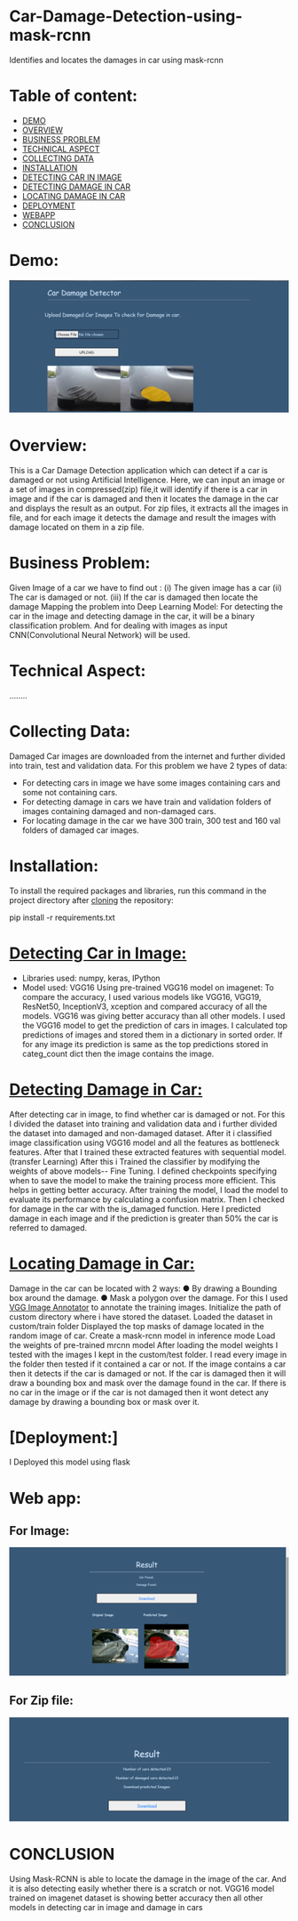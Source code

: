 # Car-Damage-Detection-using-mask-rcnn
Identifies and locates the damages in car using mask-rcnn
# Table of content:
- [DEMO]()
- [OVERVIEW]() 
- [BUSINESS PROBLEM]()
- [TECHNICAL ASPECT]()
- [COLLECTING DATA]()
- [INSTALLATION]()
- [DETECTING CAR IN IMAGE]()
- [DETECTING DAMAGE IN CAR]()
- [LOCATING DAMAGE IN CAR]()
- [DEPLOYMENT]()
- [WEBAPP]()
- [CONCLUSION]()

# Demo:
![](static/uploads/demo.png)
# Overview:
This is a Car Damage Detection application which can detect if a car is damaged or not using Artificial Intelligence.
Here, we can input an image or a set of images in compressed(zip) file,it will identify if there is a car in image and if the car is damaged and then it locates the damage in the car and displays the result as an output. 
For zip files, it extracts all the images in file, and for each image it detects the damage and result the images with damage located on them in a zip file.
# Business Problem:
Given Image of a car we have to find out :
(i) The given image has a car
(ii) The car is damaged or not.
(iii) If the car is damaged then locate the damage
Mapping the problem into Deep Learning Model:
For detecting the car in the image and detecting damage in the car, it will be a binary
classification problem. And for dealing with images as input CNN(Convolutional Neural
Network) will be used.

# Technical Aspect:
........
# Collecting Data:
Damaged Car images are downloaded from the internet and further divided into train,
test and validation data.
For this problem we have 2 types of data:
- For detecting cars in image we have some images containing cars and some not
containing cars.
- For detecting damage in cars we have train and validation folders of images containing
damaged and non-damaged cars.
- For locating damage in the car we have 300 train, 300 test and 160 val folders of damaged car
images.

# Installation:
To install the required packages and libraries, run this command in the project directory after [cloning](https://github.com/matterport/Mask_RCNN.git) the repository:
 
  pip install -r requirements.txt
# [Detecting Car in Image:](https://github.com/kajal1301/car_damage_detection/blob/main/Car_detection.ipynb)
- Libraries used: numpy, keras, IPython
- Model used: VGG16
Using pre-trained VGG16 model on imagenet:
To compare the accuracy, I used various models like VGG16, VGG19, ResNet50, InceptionV3,
xception and compared accuracy of all the models. VGG16 was giving better accuracy than all
other models.
I used the VGG16 model to get the prediction of cars in images.
I calculated top predictions of images and stored them in a dictionary in sorted order.
If for any image its prediction is same as the top predictions stored in categ_count dict then the
image contains the image.

# [Detecting Damage in Car:](https://github.com/kajal1301/car_damage_detection/blob/main/Damage%20identification.ipynb)
After detecting car in image, to find whether car is damaged or not.
For this I divided the dataset into training and validation data and i further divided the
dataset into damaged and non-damaged dataset.
After it i classified image classification using VGG16 model and all the features as
bottleneck features.
After that I trained these extracted features with sequential model. (transfer Learning)
After this i Trained the classifier by modifying the weights of above models-- Fine Tuning.
I defined checkpoints specifying when to save the model to make the training process
more efficient.
This helps in getting better accuracy.
After training the model, I load the model to evaluate its performance by calculating a
confusion matrix. Then I checked for damage in the car with the is_damaged function.
Here I predicted damage in each image and if the prediction is greater than 50% the car
is referred to damaged.

# [Locating Damage in Car:](https://github.com/kajal1301/car_damage_detection/blob/main/damage_detection_mrcnn%20(3).ipynb)
Damage in the car can be located with 2 ways:
● By drawing a Bounding box around the damage.
● Mask a polygon over the damage.
For this I used [VGG Image Annotator](https://www.robots.ox.ac.uk/~vgg/software/via/) to annotate the training images.
Initialize the path of custom directory where i have stored the dataset.
Loaded the dataset in custom/train folder
Displayed the top masks of damage located in the random image of car.
Create a mask-rcnn model in inference mode
Load the weights of pre-trained mrcnn model
After loading the model weights I tested with the images I kept in the custom/test folder.
I read every image in the folder then tested if it contained a car or not.
If the image contains a car then it detects if the car is damaged or not.
If the car is damaged then it will draw a bounding box and mask over the damage found
in the car.
If there is no car in the image or if the car is not damaged then it wont detect any
damage by drawing a bounding box or mask over it.
# [Deployment:]
I Deployed this model using flask
# Web app:
  ## For Image:
   ![](static/uploads/demo3.png)
  ## For Zip file:
   ![](static/uploads/demo2.png)
   
# CONCLUSION
Using Mask-RCNN is able to locate the damage in the image of the car. And it is also
detecting easily whether there is a scratch or not.
VGG16 model trained on imagenet dataset is showing better accuracy then all other
models in detecting car in image and damage in cars

